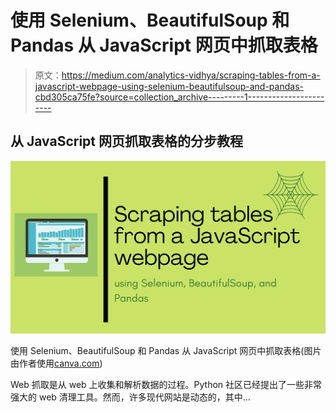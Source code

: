 # 使用 Selenium、BeautifulSoup 和 Pandas 从 JavaScript 网页中抓取表格

> 原文：<https://medium.com/analytics-vidhya/scraping-tables-from-a-javascript-webpage-using-selenium-beautifulsoup-and-pandas-cbd305ca75fe?source=collection_archive---------1----------------------->

## 从 JavaScript 网页抓取表格的分步教程

![](img/c0c1ef77f7ac2e1b11c8044913e540d8.png)

使用 Selenium、BeautifulSoup 和 Pandas 从 JavaScript 网页中抓取表格(图片由作者使用[canva.com](https://www.canva.com/))

Web 抓取是从 web 上收集和解析数据的过程。Python 社区已经提出了一些非常强大的 web 清理工具。然而，许多现代网站是动态的，其中…